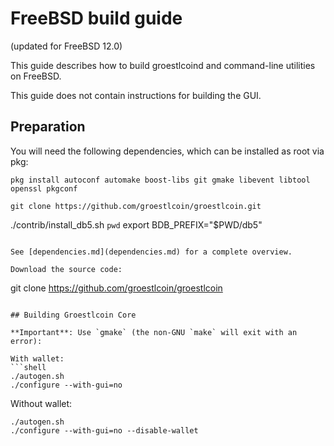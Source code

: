 FreeBSD build guide
======================
(updated for FreeBSD 12.0)

This guide describes how to build groestlcoind and command-line utilities on FreeBSD.

This guide does not contain instructions for building the GUI.

## Preparation

You will need the following dependencies, which can be installed as root via pkg:

```shell
pkg install autoconf automake boost-libs git gmake libevent libtool openssl pkgconf

git clone https://github.com/groestlcoin/groestlcoin.git
```
./contrib/install_db5.sh `pwd`
export BDB_PREFIX="$PWD/db5"
```

See [dependencies.md](dependencies.md) for a complete overview.

Download the source code:
```
git clone https://github.com/groestlcoin/groestlcoin
```

## Building Groestlcoin Core

**Important**: Use `gmake` (the non-GNU `make` will exit with an error):

With wallet:
```shell
./autogen.sh
./configure --with-gui=no
```

Without wallet:
```shell
./autogen.sh
./configure --with-gui=no --disable-wallet
```
